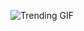 ![Trending GIF](https://media0.giphy.com/media/v1.Y2lkPThiYjIxNzcyazhxNG4zcDlsMXRxdDlreHIyYW93MW9jcmpzMmhjdDZzM3dycWpidiZlcD12MV9naWZzX3NlYXJjaCZjdD1n/rplvK3z0IzLqBxVJWk/giphy.gif)
